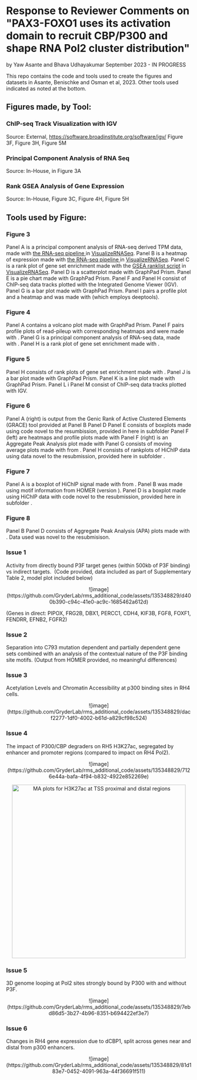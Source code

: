 # Response to Reviewer Comments on "PAX3-FOXO1 uses its activation domain to recruit CBP/P300 and shape RNA Pol2 cluster distribution"
by Yaw Asante and Bhava Udhayakumar
September 2023 - IN PROGRESS

This repo contains the code and tools used to create the figures and datasets in Asante, Benischke and Osman et al, 2023. Other tools used indicated as noted at the bottom.

## Figures made, by Tool:

### ChIP-seq Track Visualization with IGV
Source: External, https://software.broadinstitute.org/software/igv/ 
Figure 3F, Figure 3H, Figure 5M

### Principal Component Analysis of RNA Seq
Source: In-House, in 
Figure 3A

### Rank GSEA Analysis of Gene Expression
Source: In-House, 
Figure 3C, Figure 4H, Figure 5H

### 



## Tools used by Figure:

### Figure 3
Panel A is a principal component analysis of RNA-seq derived TPM data, made with <a href="https://github.com/GryderArt/VisualizeRNAseq/blob/master/RNAseq_Pipeline/buildTPM_Matrix_GSEA_Heat_PCA.R"> the RNA-seq pipeline </a> in <a href="https://github.com/GryderArt/VisualizeRNAseq/tree/master"> VisualizeRNASeq</a>.
Panel B is a heatmap of expression made with <a href="https://github.com/GryderArt/VisualizeRNAseq/blob/master/RNAseq_Pipeline/buildTPM_Matrix_GSEA_Heat_PCA.R"> the RNA-seq pipeline </a> in <a href="https://github.com/GryderArt/VisualizeRNAseq/tree/master"> VisualizeRNASeq</a>.
Panel C is a rank plot of gene set enrichment made with the <a href="https://github.com/GryderArt/VisualizeRNAseq/blob/master/RNAseq_Pipeline/buildTPM_Matrix_GSEAranklist_Heatmaps.R"> GSEA ranklist script</a> in <a href="https://github.com/GryderArt/VisualizeRNAseq/tree/master"> VisualizeRNASeq</a>.
Panel D is a scatterplot made with GraphPad Prism.
Panel E is a pie chart made with GraphPad Prism.
Panel F and Panel H consist of ChIP-seq data tracks plotted with the Integrated Genome Viewer (IGV).
Panel G is a bar plot made with GraphPad Prism. 
Panel I pairs a profile plot and a heatmap and was made with  (which employs deeptools).

### Figure 4
Panel A contains a volcano plot made with GraphPad Prism.
Panel F pairs profile plots of read-pileup with corresponding heatmaps and were made with . 
Panel G is a principal component analysis of RNA-seq data, made with .
Panel H is a rank plot of gene set enrichment made with .

### Figure 5

Panel H consists of rank plots of gene set enrichment made with .
Panel J is a bar plot made with GraphPad Prism.
Panel K is a line plot made with GraphPad Prism.
Panel L i
Panel M consist of ChIP-seq data tracks plotted with IGV.

### Figure 6

Panel A (right) is output from the Genic Rank of Active Clustered Elements (GRACE) tool provided at 
Panel B 
Panel D 
Panel E consists of boxplots made using code novel to the resumbission, provided in here in subfolder 
Panel F (left) are heatmaps and profile plots made with 
Panel F (right) is an Aggregate Peak Analysis plot made with <a href=""> </a> 
Panel G consists of moving average plots made with <a href=""> </a> from <a href=""> </a>.
Panel H consists of rankplots of HiChIP data using data novel to the resubmission, provided here in subfolder .

### Figure 7
Panel A is a boxplot of HiChIP signal made with <a href=""> </a> from <a href=""> </a>.
Panel B was made using motif information from HOMER (version ).
Panel D is a boxplot made using HiChIP data with code novel to the resubmission, provided here in subfolder .

### Figure 8
Panel B
Panel D consists of Aggregate Peak Analysis (APA) plots made with  . Data used was novel to the resubmisison.

### Issue 1
Activity from directly bound P3F target genes (within 500kb of P3F binding) vs indirect targets. 
(Code provided, data included as part of Supplementary Table 2, model plot included below)
<p align="center">![image](https://github.com/GryderLab/rms_additional_code/assets/135348829/d400b390-c94c-41e0-ac9c-1685462a612d)
</p>
(Genes in direct: PIPOX, FRG2B, DBX1, PERCC1, CDH4, KIF3B, FGF8, FOXF1, FENDRR, EFNB2, FGFR2)

### Issue 2
Separation into C793 mutation dependent and partially dependent gene sets combined with an analysis of the contextual nature of the P3F binding site motifs.
(Output from HOMER provided, no meaningful differences)
<p align="center">  
</p>

### Issue 3
Acetylation Levels and Chromatin Accessibility at p300 binding sites in RH4 cells.
<p align="center">![image](https://github.com/GryderLab/rms_additional_code/assets/135348829/dacf2277-1df0-4002-b61d-a829cf98c524)
</p>

### Issue 4
The impact of P300/CBP degraders on RH5 H3K27ac, segregated by enhancer and promoter regions (compared to impact on RH4 Pol2).
<p align="center">![image](https://github.com/GryderLab/rms_additional_code/assets/135348829/7126e44a-bafa-4f94-b832-4922e852269e)
</p>
<p align="center"><img width="472" alt="MA plots for H3K27ac at TSS proximal and distal regions" src="https://github.com/GryderLab/rms_additional_code/assets/135348829/e999d65c-282e-458a-beef-25254d3dd454">
</p>

### Issue 5
3D genome looping at Pol2 sites strongly bound by P300 with and without P3F.
<p align="center">![image](https://github.com/GryderLab/rms_additional_code/assets/135348829/7ebd86d5-3b27-4b96-8351-b694422ef3e7)
</p>

### Issue 6
Changes in RH4 gene expression due to dCBP1, split across genes near and distal from p300 enhancers.
<p align="center">![image](https://github.com/GryderLab/rms_additional_code/assets/135348829/81d183e7-0452-4091-963a-44f36691f511)

</p>
